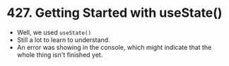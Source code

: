 # 427. Getting Started with useState()
- Well, we used `useState()`
- Still a lot to learn to understand.
- An error was showing in the console, which might indicate that the whole thing isn't finished yet. 